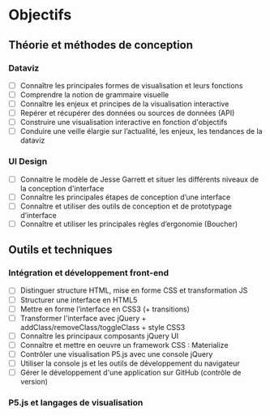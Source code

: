 # Objectifs

## Théorie et méthodes de conception

### Dataviz

- [ ] Connaître les principales formes de visualisation et leurs fonctions
- [ ] Comprendre la notion de grammaire visuelle
- [ ] Connaître les enjeux et principes de la visualisation interactive
- [ ] Repérer et récupérer des données ou sources de données (API)
- [ ] Construire une visualisation interactive en fonction d'objectifs
- [ ] Conduire une veille élargie sur l’actualité, les enjeux, les tendances de la dataviz

### UI Design

- [ ] Connaitre le modèle de Jesse Garrett et situer les différents niveaux de la conception d'interface
- [ ] Connaître les principales étapes de conception d’une interface
- [ ] Connaître et utiliser des outils de conception et de prototypage d’interface
- [ ] Connaître et utiliser les principales règles d’ergonomie (Boucher)

## Outils et techniques

### Intégration et développement front-end

- [ ] Distinguer structure HTML, mise en forme CSS et transformation JS
- [ ] Structurer une interface en HTML5
- [ ] Mettre en forme l’interface en CSS3 (+ transitions)
- [ ] Transformer l'interface avec jQuery + addClass/removeClass/toggleClass + style CSS3
- [ ] Connaître les principaux composants jQuery UI
- [ ] Connaître et mettre en oeuvre un framework CSS : Materialize
- [ ] Contrôler une visualisation P5.js avec une console jQuery
- [ ] Utiliser la console js et les outils de développement du navigateur
- [ ] Gérer le développement d'une application sur GitHub (contrôle de version)

### P5.js et langages de visualisation
